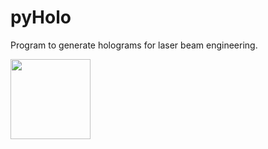 # pyHolo
Program to generate holograms for laser beam engineering.

<a href="https://github.com/dmaluenda/pyHolo"><img src="https://github.com/dmaluenda/pyHolo/logo.png" align="left" width="128"></a>
